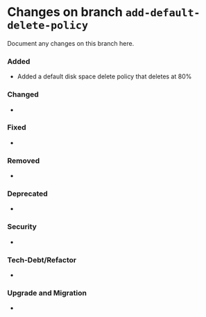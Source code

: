 # Changes on branch `add-default-delete-policy`
Document any changes on this branch here.
### Added
- Added a default disk space delete policy that deletes at 80%

### Changed
- 

### Fixed
- 

### Removed
- 

### Deprecated
- 

### Security
- 

### Tech-Debt/Refactor
- 

### Upgrade and Migration
- 
